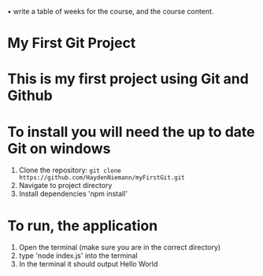 • write a table of weeks for the course, and the course content.
# My First Git Project #

# This is my first project using Git and Github #

# To install you will need the up to date Git on windows #
  1. Clone the repository: `git clone https://github.com/HaydenNiemann/myFirstGit.git`
  2. Navigate to project directory
  3. Install dependencies 'npm install'

# To run, the application #
  1. Open the terminal (make sure you are in the correct directory)
  2. type 'node index.js' into the terminal
  3. In the terminal it should output Hello World


